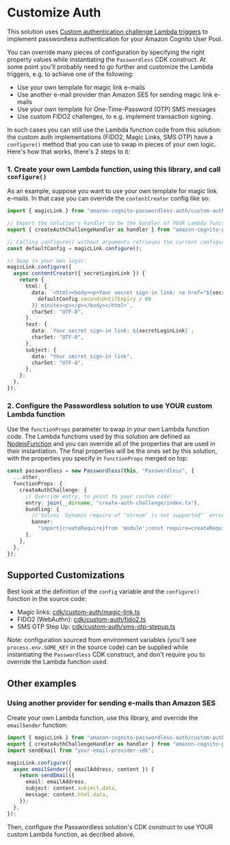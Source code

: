 # Customize Auth

This solution uses [Custom authentication challenge Lambda triggers](https://docs.aws.amazon.com/cognito/latest/developerguide/user-pool-lambda-challenge.html) to implement passwordless authentication for your Amazon Cognito User Pool.

You can override many pieces of configuration by specifying the right property values while instantiating the `Passwordless` CDK construct. At some point you'll probably need to go further and customize the Lambda triggers, e.g. to achieve one of the following:

- Use your own template for magic link e-mails
- Use another e-mail provider than Amazon SES for sending magic link e-mails
- Use your own template for One-Time-Password (OTP) SMS messages
- Use custom FIDO2 challenges, to e.g. implement transaction signing.

In such cases you can still use the Lambda function code from this solution: the custom auth implementations (FIDO2, Magic Links, SMS OTP) have a `configure()` method that you can use to swap in pieces of your own logic. Here's how that works, there's 2 steps to it:

### 1. Create your own Lambda function, using this library, and call `configure()`

As an example, suppose you want to use your own template for magic link e-mails. In that case you can override the `contentCreator` config like so:

```typescript
import { magicLink } from "amazon-cognito-passwordless-auth/custom-auth";

// Export the solution's handler to be the handler of YOUR Lambda function too:
export { createAuthChallengeHandler as handler } from "amazon-cognito-passwordless-auth/custom-auth";

// Calling configure() without arguments retrieves the current configuration:
const defaultConfig = magicLink.configure();

// Swap in your own logic:
magicLink.configure({
  async contentCreator({ secretLoginLink }) {
    return {
      html: {
        data: `<html><body><p>Your secret sign-in link: <a href="${secretLoginLink}">sign in</a></p>This link is valid for ${Math.floor(
          defaultConfig.secondsUntilExpiry / 60
        )} minutes<p></p></body></html>`,
        charSet: "UTF-8",
      },
      text: {
        data: `Your secret sign-in link: ${secretLoginLink}`,
        charSet: "UTF-8",
      },
      subject: {
        data: "Your secret sign-in link",
        charSet: "UTF-8",
      },
    };
  },
});
```

### 2. Configure the Passwordless solution to use YOUR custom Lambda function

Use the `functionProps` parameter to swap in your own Lambda function code. The Lambda functions used by this solution are defined as [NodejsFunction](https://docs.aws.amazon.com/cdk/api/v2/docs/aws-cdk-lib.aws_lambda_nodejs.NodejsFunction.html) and you can override all of the properties that are used in their instantiation. The final properties will be the ones set by this solution, with the properties you specify in `functionProps` merged on top:

```typescript
const passwordless = new Passwordless(this, "Passwordless", {
  ...other,
  functionProps: {
    createAuthChallenge: {
      // Override entry, to point to your custom code:
      entry: join(__dirname, "create-auth-challenge/index.ts"),
      bundling: {
        // Solves `Dynamic require of "stream" is not supported"` error:
        banner:
          "import{createRequire}from 'module';const require=createRequire(import.meta.url);",
      },
    },
  },
});
```

## Supported Customizations

Best look at the definition of the `config` variable and the `configure()` function in the source code:

- Magic links: [cdk/custom-auth/magic-link.ts](cdk/custom-auth/magic-link.ts)
- FIDO2 (WebAuthn): [cdk/custom-auth/fido2.ts](cdk/custom-auth/fido2.ts)
- SMS OTP Step Up: [cdk/custom-auth/sms-otp-stepup.ts](cdk/custom-auth/sms-otp-stepup.ts)

Note: configuration sourced from environment variables (you'll see `process.env.SOME_KEY` in the source code) can be supplied while instantiating the `Passwordless` CDK construct, and don't require you to override the Lambda function used.

## Other examples

### Using another provider for sending e-mails than Amazon SES

Create your own Lambda function, use this library, and override the `emailSender` function:

```typescript
import { magicLink } from "amazon-cognito-passwordless-auth/custom-auth";
export { createAuthChallengeHandler as handler } from "amazon-cognito-passwordless-auth/custom-auth";
import sendEmail from "your-email-provider-sdk";

magicLink.configure({
  async emailSender({ emailAddress, content }) {
    return sendEmail({
      email: emailAddress,
      subject: content.subject.data,
      message: content.html.data,
    });
  },
});
```

Then, configure the Passwordless solution's CDK construct to use YOUR custom Lambda function, as decribed above.
